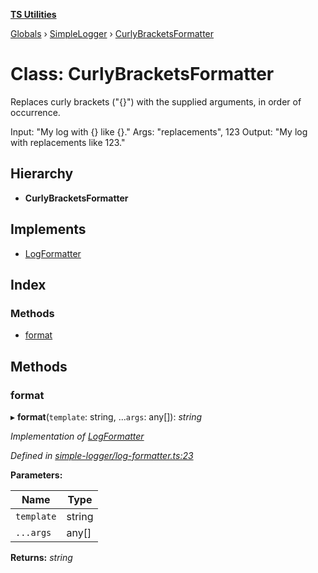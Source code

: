 **[TS Utilities](../README.md)**

[Globals](../README.md) › [SimpleLogger](../modules/simplelogger.md) › [CurlyBracketsFormatter](simplelogger.curlybracketsformatter.md)

# Class: CurlyBracketsFormatter

Replaces curly brackets ("{}") with the supplied arguments, in order of occurrence.

Input: "My log with {} like {}."
Args: "replacements", 123
Output: "My log with replacements like 123."

## Hierarchy

* **CurlyBracketsFormatter**

## Implements

* [LogFormatter](../interfaces/simplelogger.logformatter.md)

## Index

### Methods

* [format](simplelogger.curlybracketsformatter.md#format)

## Methods

###  format

▸ **format**(`template`: string, ...`args`: any[]): *string*

*Implementation of [LogFormatter](../interfaces/simplelogger.logformatter.md)*

*Defined in [simple-logger/log-formatter.ts:23](https://github.com/Juraji/ts-utilities/blob/7643b75/src/simple-logger/log-formatter.ts#L23)*

**Parameters:**

Name | Type |
------ | ------ |
`template` | string |
`...args` | any[] |

**Returns:** *string*